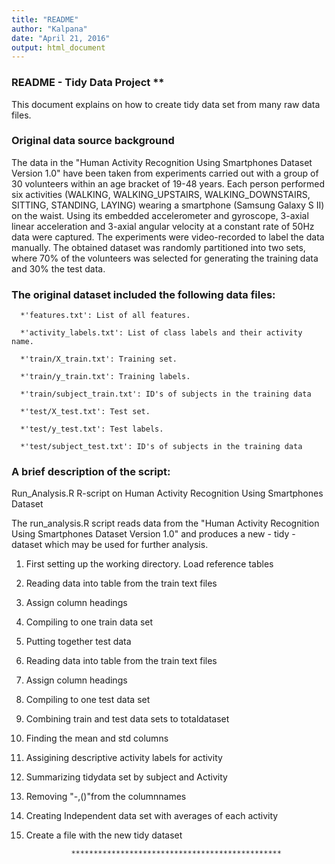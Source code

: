 ```yaml
---
title: "README"
author: "Kalpana"
date: "April 21, 2016"
output: html_document
---
```

### README - Tidy Data Project **
 
This document explains on  how to create tidy data set from many raw data files. 

### Original data source background 
The data in the "Human Activity Recognition Using Smartphones Dataset Version 1.0"   have been taken from experiments carried out with a group of 30 volunteers within an  age bracket of 19-48 years. Each person performed six activities (WALKING, WALKING_UPSTAIRS, WALKING_DOWNSTAIRS, SITTING, STANDING, LAYING) wearing a smartphone (Samsung Galaxy S II) on the waist. Using its embedded accelerometer and gyroscope, 3-axial linear acceleration and 3-axial angular velocity at a constant rate of 50Hz data were captured. The experiments were video-recorded to label the data manually. The obtained dataset was randomly partitioned into two sets, where 70% of the volunteers was selected for generating the training data and 30% the test data.


### The original dataset included the following data files:
     
      *'features.txt': List of all features.
    
      *'activity_labels.txt': List of class labels and their activity name.
    
      *'train/X_train.txt': Training set.
    
      *'train/y_train.txt': Training labels.
    
      *'train/subject_train.txt': ID's of subjects in the training data
    
      *'test/X_test.txt': Test set.

      *'test/y_test.txt': Test labels.

      *'test/subject_test.txt': ID's of subjects in the training data


###  A brief description of the script:
 
Run_Analysis.R R-script on Human Activity Recognition Using Smartphones Dataset

The run_analysis.R script reads data from the "Human Activity Recognition Using        Smartphones Dataset Version 1.0" and produces a new - tidy - dataset which may be used for further analysis.

1. First setting up the working directory. Load reference tables
2. Reading data into table from the  train text files
3. Assign column headings
4. Compiling to  one train data set 
5. Putting together test data
6. Reading data into table from the  train text files
7. Assign column headings
8. Compiling to  one test  data set 
9. Combining train and test data sets to totaldataset
10. Finding the mean and std columns 
11. Assigining descriptive activity labels for activity 
12. Summarizing  tidydata set by subject and Activity
13. Removing "-,()"from the columnnames
14. Creating  Independent data set  with averages of each activity 
15. Create a file with the new tidy dataset
 
 
                  ***********************************************
 
